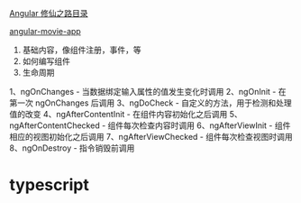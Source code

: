 [Angular 修仙之路目录](https://github.com/semlinker/angular2-ionic2/blob/master/ANGULAR.md)

[angular-movie-app](https://github.com/marekdano/angular-movie-app)

1. 基础内容，像组件注册，事件，等
2. 如何编写组件
3. 生命周期

1、ngOnChanges - 当数据绑定输入属性的值发生变化时调用
2、ngOnInit - 在第一次 ngOnChanges 后调用
3、ngDoCheck - 自定义的方法，用于检测和处理值的改变
4、ngAfterContentInit - 在组件内容初始化之后调用
5、ngAfterContentChecked - 组件每次检查内容时调用
6、ngAfterViewInit - 组件相应的视图初始化之后调用
7、ngAfterViewChecked - 组件每次检查视图时调用
8、ngOnDestroy - 指令销毁前调用

# typescript


